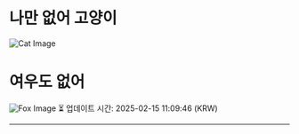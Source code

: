 
# 나만 없어 고양이

![Cat Image](https://cdn2.thecatapi.com/images/6ne.jpg)

# 여우도 없어
![Fox Image](https://randomfox.ca/images/93.jpg)
⏳ 업데이트 시간: 2025-02-15 11:09:46 (KRW)

---
